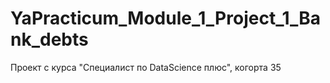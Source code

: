# YaPracticum_Module_1_Project_1_Bank_debts
Проект с курса "Специалист по DataScience плюс", когорта 35
